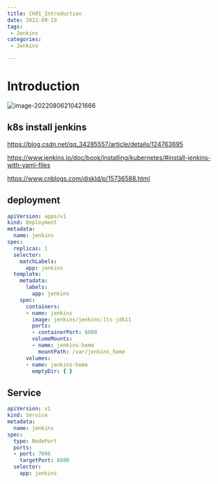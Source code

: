 ```yaml
---
title: Ch01_Introduction
date: 2022-09-19
tags:
 - Jenkins
categories:
 - Jenkins

---
```


# Introduction

![image-20220806210421666](https://markdown-1301334775.cos.eu-frankfurt.myqcloud.com/image-20220806210421666.png)



## k8s install jenkins

https://blog.csdn.net/qq_34285557/article/details/124763695

https://www.jenkins.io/doc/book/installing/kubernetes/#install-jenkins-with-yaml-files

https://www.cnblogs.com/diskld/p/15736588.html



## deployment

```yaml
apiVersion: apps/v1
kind: Deployment
metadata:
  name: jenkins
spec:
  replicas: 1
  selector:
    matchLabels:
      app: jenkins
  template:
    metadata:
      labels:
        app: jenkins
    spec:
      containers:
      - name: jenkins
        image: jenkins/jenkins:lts-jdk11
        ports:
        - containerPort: 8080
        volumeMounts:
        - name: jenkins-home
          mountPath: /var/jenkins_home
      volumes:
      - name: jenkins-home
        emptyDir: { }
```



## Service

```yaml
apiVersion: v1
kind: Service
metadata:
  name: jenkins
spec:
  type: NodePort
  ports:
  - port: 7096
    targetPort: 8080
  selector:
    app: jenkins
```

